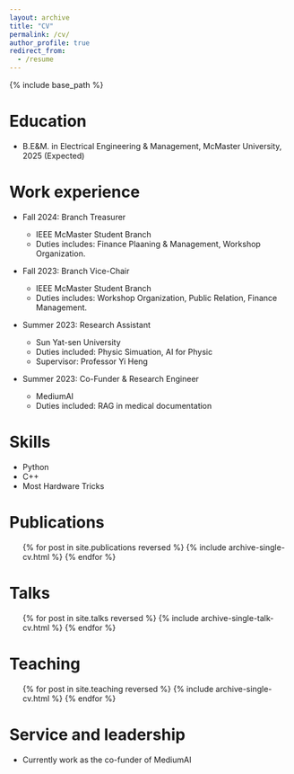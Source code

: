 ```yaml
---
layout: archive
title: "CV"
permalink: /cv/
author_profile: true
redirect_from:
  - /resume
---
```


{% include base_path %}

Education
======
* B.E&M. in Electrical Engineering & Management, McMaster University, 2025 (Expected)

Work experience
======
* Fall 2024: Branch Treasurer
  * IEEE McMaster Student Branch
  * Duties includes: Finance Plaaning & Management, Workshop Organization.

* Fall 2023: Branch Vice-Chair
  * IEEE McMaster Student Branch
  * Duties includes: Workshop Organization, Public Relation, Finance Management.

* Summer 2023: Research Assistant
  * Sun Yat-sen University
  * Duties included: Physic Simuation, AI for Physic
  * Supervisor: Professor Yi Heng

* Summer 2023: Co-Funder & Research Engineer
  * MediumAI
  * Duties included: RAG in medical documentation

  
Skills
======
* Python
* C++
* Most Hardware Tricks

Publications
======
  <ul>{% for post in site.publications reversed %}
    {% include archive-single-cv.html %}
  {% endfor %}</ul>
  
Talks
======
  <ul>{% for post in site.talks reversed %}
    {% include archive-single-talk-cv.html  %}
  {% endfor %}</ul>
  
Teaching
======
  <ul>{% for post in site.teaching reversed %}
    {% include archive-single-cv.html %}
  {% endfor %}</ul>
  
Service and leadership
======
* Currently work as the co-funder of MediumAI
